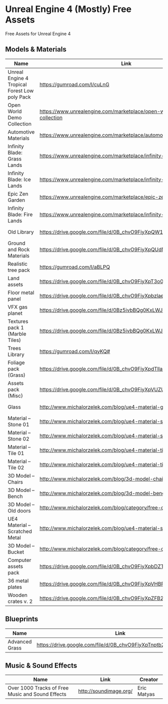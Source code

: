 # Unreal Engine 4 (Mostly) Free Assets 
Free Assets for Unreal Engine 4

## Models & Materials

| Name          | Link           | Creator  |
| ------------- |----------------| ---------|
| Unreal Engine 4 Tropical Forest Low poly Pack | https://gumroad.com/l/cuLnG                                         | Epic Games |
| Open World Demo Collection                    | https://www.unrealengine.com/marketplace/open-world-demo-collection | Epic Games |
| Automotive Materials                          | https://www.unrealengine.com/marketplace/automotive-material-pack   | Epic Games |
| Infinity Blade: Grass Lands                   | https://www.unrealengine.com/marketplace/infinity-blade-plain-lands | Epic Games |
| Infinity Blade: Ice Lands                     | https://www.unrealengine.com/marketplace/infinity-blade-ice-lands   | Epic Games |
| Epic Zen Garden                               | https://www.unrealengine.com/marketplace/epic-zen-garden            | Epic Games |
| Infinity Blade: Fire Lands                    | https://www.unrealengine.com/marketplace/infinity-blade-fire-lands  | Epic Games |
| Old Library                                   | https://drive.google.com/file/d/0B_chvO9FiyXpQW1ZZlJGNG90QkE/edit   | Alex Gomersall |
| Ground and Rock Materials                     | https://drive.google.com/file/d/0B_chvO9FiyXpQUdNSmJSZk1GSVE/edit   | Almgp  |
| Realistic tree pack                           | https://gumroad.com/l/aBLPQ                                         | avik244   |
| Land assets                                   | https://drive.google.com/file/d/0B_chvO9FiyXpT3o0cVpQQXVJcXM/edit   | dev666rej    |
| Floor metal panel                             | https://drive.google.com/file/d/0B_chvO9FiyXpbzlaektTSEtrZGc/edit   | Igor Dmytrenko |
| VFX gas planet                                | https://drive.google.com/file/d/0Bz5ivbBQg0KxLWJESGVLZ2pEV3M/edit   | Jeremy Baldwin |
| Textures pack 1 (Marble Tiles)                | https://drive.google.com/file/d/0Bz5ivbBQg0KxLWJESGVLZ2pEV3M/edit   | John Rose  |
| Trees Library                                 | https://gumroad.com/l/qyKQ#                                         | Lluis Garcia  |
| Foliage pack (Grass)                          | https://drive.google.com/file/d/0B_chvO9FiyXpdTllaC1UaVM2YkE/edit   | mAlkAv!An  |
| Assets pack (Misc)                            | https://drive.google.com/file/d/0B_chvO9FiyXpVUZUR0pUM3Z3Nlk/edit   | Michal Orzelek |
| Glass                                         | http://www.michalorzelek.com/blog/ue4-material-glass/               | Michal Orzelek |
| Material – Stone 01                           | http://www.michalorzelek.com/blog/ue4-material-stone-01/            | Michal Orzelek |
| Material – Stone 02                           | http://www.michalorzelek.com/blog/ue4-material-stone-02/            | Michal Orzelek |
| Material – Tile 01                            | http://www.michalorzelek.com/blog/ue4-material-tile-01/             | Michal Orzelek |
| Material – Tile 02                            | http://www.michalorzelek.com/blog/ue4-material-tile-02/             | Michal Orzelek |
| 3D Model – Chairs                             | http://www.michalorzelek.com/blog/3d-model-chairs/                  | Michal Orzelek |
| 3D Model – Bench                              | http://www.michalorzelek.com/blog/3d-model-bench/                   | Michal Orzelek |
| 3D Model – Old doors                          | http://www.michalorzelek.com/blog/category/free-content/page/2/     | Michal Orzelek |
| UE4 Material – Scratched Metal                | http://www.michalorzelek.com/blog/ue4-material-scratched-metal/     | Michal Orzelek |
| 3D Model – Bucket                             | http://www.michalorzelek.com/blog/category/free-content/page/2/     | Michal Orzelek |
| Computer assets pack                          | https://drive.google.com/file/d/0B_chvO9FiyXpbDZTYkpyVmlVVGs        | NDFJay  |
| 36 metal plates                               | https://drive.google.com/file/d/0B_chvO9FiyXpVHBRczhrejZrd3M/edit   | Nobiax  |
| Wooden crates v. 2                            | https://drive.google.com/file/d/0B_chvO9FiyXpZFB2Z0l0em5mVFE/edit   | Nobiax  |



## Blueprints

| Name          | Link           | Creator  |
| ------------- |----------------| ---------|
| Advanced Grass                                | https://drive.google.com/file/d/0B_chvO9FiyXpTnptb2tsYUZUb2M/edit  | Epic Games |

## Music & Sound Effects

| Name          | Link           | Creator  |
| ------------- |----------------| ---------|
| Over 1000 Tracks of Free Music and Sound Effects | http://soundimage.org/  | Eric Matyas |



